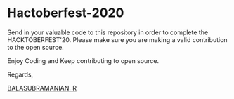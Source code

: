 # Hactoberfest-2020

Send in your valuable code to this repository in order to complete the HACKTOBERFEST'20. 
Please make sure you are making a valid contribution to the open source. 

Enjoy Coding and Keep contributing to open source.

Regards,

[BALASUBRAMANIAN. R](https://github.com/Cyberkid2311)
